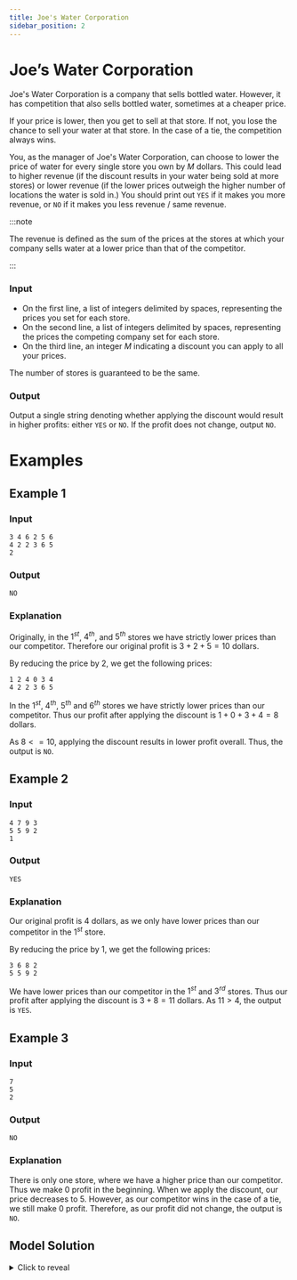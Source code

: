 ```yaml
---
title: Joe's Water Corporation
sidebar_position: 2
---
```


# Joe’s Water Corporation

Joe's Water Corporation is a company that sells bottled water. However, it has competition that also sells bottled water, sometimes at a cheaper price.

If your price is lower, then you get to sell at that store. If not, you lose the chance to sell your water at that store. In the case of a tie, the competition always wins.

You, as the manager of Joe's Water Corporation, can choose to lower the price of water for every single store you own by $M$ dollars. This could lead to higher revenue (if the discount results in your water being sold at more stores) or lower revenue (if the lower prices outweigh the higher number of locations the water is sold in.) You should print out `YES` if it makes you more revenue, or `NO` if it makes you less revenue / same revenue.

:::note

The revenue is defined as the sum of the prices at the stores at which your company sells water at a lower price than that of the competitor.

:::

### Input

- On the first line, a list of integers delimited by spaces, representing the prices you set for each store.
- On the second line, a list of integers delimited by spaces, representing the prices the competing company set for each store.
- On the third line, an integer $M$ indicating a discount you can apply to all your prices.

The number of stores is guaranteed to be the same.

### Output

Output a single string denoting whether applying the discount would result in higher profits: either `YES` or `NO`.
If the profit does not change, output `NO`.

# Examples

## Example 1

### Input

```
3 4 6 2 5 6
4 2 2 3 6 5
2
```

### Output

```
NO
```

### Explanation

Originally, in the $1^{st}$, $4^{th}$, and $5^{th}$ stores we have strictly lower prices than our competitor.
Therefore our original profit is $3 + 2 + 5 = 10$ dollars.

By reducing the price by $2$, we get the following prices:

```
1 2 4 0 3 4
4 2 2 3 6 5
```

In the $1^{st}$, $4^{th}$, $5^{th}$ and $6^{th}$ stores we have strictly lower prices than our competitor.
Thus our profit after applying the discount is $1 + 0 + 3 + 4 = 8$ dollars.

As $8 <= 10$, applying the discount results in lower profit overall. Thus, the output is `NO`.

## Example 2

### Input

```
4 7 9 3
5 5 9 2
1
```

### Output

```
YES
```

### Explanation

Our original profit is $4$ dollars, as we only have lower prices than our competitor in the $1^{st}$ store.

By reducing the price by $1$, we get the following prices:

```
3 6 8 2
5 5 9 2
```

We have lower prices than our competitor in the $1^{st}$ and $3^{rd}$ stores. Thus our profit after applying the discount is $3 + 8 = 11$ dollars.
As $11 > 4$, the output is `YES`.

## Example 3

### Input

```
7
5
2
```

### Output

```
NO
```

### Explanation

There is only one store, where we have a higher price than our competitor. Thus we make $0$ profit in the beginning.
When we apply the discount, our price decreases to $5$. However, as our competitor wins in the case of a tie, we still make $0$ profit.
Therefore, as our profit did not change, the output is `NO`.

## Model Solution 

<details><summary>Click to reveal</summary>
<p>

```py
joes_prices = map(int, input().split())
competitors_prices = map(int, input().split())
discount = int(input())

original_profit = 0
discounted_profit = 0

for i in range(len(joes_prices)):
    cur_joe_price = int(joes_prices[i])
    cur_competitor_price = int(competitions_prices[i]) 
    if cur_joe_price < cur_competitor_price:
        original_profit += cur_joe_price
    if cur_joe_price - discount < cur_competitor_price:
        discounted_profit += cur_joe_price - discount

print('YES' if discounted_profit > original_profit else 'NO')
```
### Step-by-step tutorial

Let's begin by reading in the input.
```py
joes_prices = map(int, input().split())
competitors_prices = map(int, input().split())
discount = int(input())
```
:::tip

If you are confused about how `map` is being used above, take a look at the model solution for [Joe's Doubling Points](joes-doubling-points#model-solution)!
:::

```py 
discount = int(input())
```

Since we need `discount` to make calculations, we'll need to parse it into an integer. 

```py 
original_profit = 0
discounted_profit = 0
```

Here are the counts for the profit made without the discount applied and the profit made with it applied. This will allow us to compare the original profit to the discounted profit once we're done our calculations.

```py
for i in range(len(joes_prices)):
    cur_joe_price = int(joes_prices[i])
    cur_competitor_price = int(competitions_prices[i])
```

For each iteration, we'll need to store both Joe's and the competitor's price and
parse them into integers in order to make comparisons below:

```py
    if cur_joe_price < cur_competitor_price:
        original_profit += cur_joe_price
    if cur_joe_price - discount < cur_competitor_price:
        discounted_profit += cur_joe_price - discount
```

The first conditional checks **whether or not Joe's price without the discount applied
is less than the competitor's price**; if so, it counts as profit made without the discount applied to `original_profit`. Then, **if the difference of Joe's price and the discount is lower than the competitor's price**, we'll count that towards the `discounted_profit`.
 
```py 
print("YES" if discounted_profit > original_profit else "NO")
```

Finally, after we've compared their prices with and without Joe's discount applied,
we can see whether or not it made a difference. 

:::tip
    
```true_val if condition else false_val``` is a ternary conditional statement, allowing
simple conditionals to be more concise or "elegant", if you're into that.

Compare this to if we wrote it normally:
```
if discounted_profit > original_profit:
    print("YES")
else:
    print("NO")
```
    
:::

</p>
</details>
